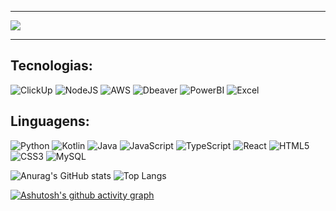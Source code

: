 <hr>
<img src="https://readme-typing-svg.herokuapp.com/?color=16FF00&size=35&center=true&vCenter=true&width=1000&lines=Olá,+me+chamo+Felipe+Souza+Panichi;Moro+em+São+Paulo,+SP;&https://git.io/typing-svg"/>
<hr>
<h2>Tecnologias:</h2>

  ![ClickUp](https://img.shields.io/badge/Clickup-%23323330.svg?style=for-the-badge&logo=clickup&logoColor=16FF00)
  ![NodeJS](https://img.shields.io/badge/node.js-%23323330?style=for-the-badge&logo=node.js&logoColor=16FF00)
  ![AWS](https://img.shields.io/badge/Clickup-%23323330.svg?style=for-the-badge&logo=amazonwebservices&logoColor=16FF00)
  ![Dbeaver](https://img.shields.io/badge/Dbeaver-%23323330.svg?style=for-the-badge&logo=dbeaver&logoColor=16FF00)
  ![PowerBI](https://img.shields.io/badge/PowerBI-%23323330.svg?style=for-the-badge&logo=&logoColor=16FF00)
  ![Excel](https://img.shields.io/badge/Excel-%23323330.svg?style=for-the-badge&logo=&logoColor=16FF00)
  
<h2>Linguagens:</h2>

![Python](https://img.shields.io/badge/python-%23323330?style=for-the-badge&logo=python&logoColor=16FF00)
![Kotlin](https://img.shields.io/badge/kotlin-%23323330.svg?style=for-the-badge&logo=kotlin&logoColor=16FF00)
![Java](https://img.shields.io/badge/java-%23323330.svg?style=for-the-badge&logo=openjdk&logoColor=16FF00)
![JavaScript](https://img.shields.io/badge/javascript-%23323330.svg?style=for-the-badge&logo=javascript&logoColor=16FF00)
![TypeScript](https://img.shields.io/badge/typescript-%23323330.svg?style=for-the-badge&logo=typescript&logoColor=16FF00)
![React](https://img.shields.io/badge/react-%23323330.svg?style=for-the-badge&logo=typescript&logoColor=16FF00)
![HTML5](https://img.shields.io/badge/html5-%23323330.svg?style=for-the-badge&logo=html5&logoColor=16FF00)
![CSS3](https://img.shields.io/badge/css3-%23323330.svg?style=for-the-badge&logo=css3&logoColor=16FF00)
![MySQL](https://img.shields.io/badge/mysql-%23323330.svg?style=for-the-badge&logo=mysql&logoColor=16FF00)


  
  ![Anurag's GitHub stats](https://github-readme-stats.vercel.app/api?username=FelipeS0uz4&size=compact&bg_color=0d1117&border_color=16FF00&title_color=16FF00&text_color=16FF00&custom_title=GitHub+Status) ![Top Langs](https://github-readme-stats-git-masterrstaa-rickstaa.vercel.app/api/top-langs/?username=FelipeS0uz4&layout=compact&bg_color=0d1117&border_color=16FF00&title_color=16FF00&text_color=16FF00&custom_title=Linguagens+Mais+Usadas) 
  



[![Ashutosh's github activity graph](https://github-readme-activity-graph.vercel.app/graph?username=FelipeS0uz4&bg=compact&bg_color=0d1117&border_color=16FF00&title_color=16FF00&text_color=16FF00&border=16FF00&line=16FF00&point=16FF00&theme=github-compact)](https://github.com/ashutosh00710/github-readme-activity-graph)
